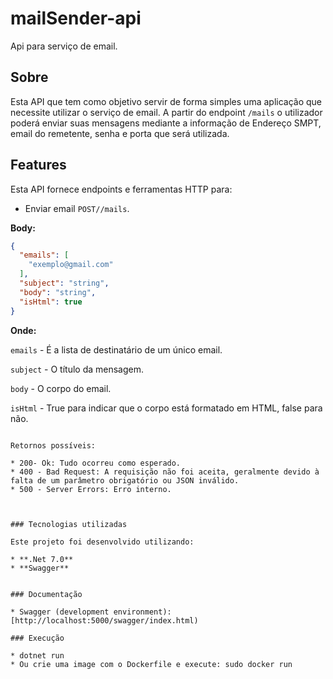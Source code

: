 # mailSender-api
Api para serviço de email.

## Sobre

Esta API que tem como objetivo servir de forma simples uma aplicação que necessite utilizar o serviço de email. A partir do endpoint `/mails` o utilizador poderá enviar suas mensagens mediante a informação de Endereço SMPT, email do remetente, senha e porta que será utilizada.

## Features

Esta API fornece endpoints e ferramentas HTTP para:

* Enviar email `POST//mails`.

**Body:**

```json
{
  "emails": [
    "exemplo@gmail.com"
  ],
  "subject": "string",
  "body": "string",
  "isHtml": true
}
```

**Onde:**

`emails` - É a lista de destinatário de um único email.

`subject` - O título da mensagem.

`body` - O corpo do email.

`isHtml` - True para indicar que o corpo está formatado em HTML, false para não.


```

Retornos possíveis:

* 200- Ok: Tudo ocorreu como esperado.
* 400 - Bad Request: A requisição não foi aceita, geralmente devido à falta de um parâmetro obrigatório ou JSON inválido.
* 500 - Server Errors: Erro interno.



### Tecnologias utilizadas

Este projeto foi desenvolvido utilizando:

* **.Net 7.0**
* **Swagger**


### Documentação

* Swagger (development environment): [http://localhost:5000/swagger/index.html)

### Execução

* dotnet run
* Ou crie uma image com o Dockerfile e execute: sudo docker run